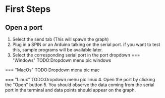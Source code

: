 # First Steps

## Open a port
1. Select the send tab (This will spawn the graph)
2. Plug in a SPIN or an Arduino talking on the serial port.
if you want to test this, sample programs will be available later.
3. Select the corresponding serial port in the port dropdown
=== "Windows"
	TODO:Dropdown menu pic windows

=== "MacOs"
	TODO:Dropdown menu pic mac

=== "Linux"
	TODO:Dropdown menu pic linux
4. Open the port by clicking the "Open" button
5. You should observe the data coming from the serial port in the terminal and data points should appear on the graph.

